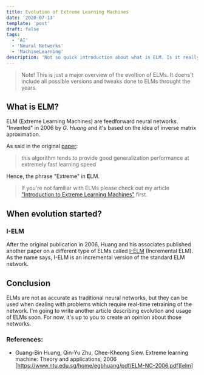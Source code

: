 ```yaml
---
title: Evolution of Extreme Learning Machines
date: '2020-07-13'
template: 'post'
draft: false
tags:
  - 'AI'
  - 'Neural Networks'
  - 'MachineLearning'
description: 'Not so quick introduction about what is ELM. Is it really an innovation or just an iteration?'
---
```


> Note! This is just a major overview of the evoltion of ELMs. It doens't include all possible versions and tweaks done to ELMs throught the years.

## What is ELM?

ELM (Extreme Learning Machines) are feedforward neural networks. "Invented" in 2006 by _G. Huang_ and it's based on the idea of inverse matrix aproximation.

As said in the original [paper][elm]:
> this algorithm tends to provide good generalization performance at extremely fast learning speed

Hence, the phrase "Extreme" in **E**LM.

> If you're not familiar with ELMs please check out my article ["Introduction to Extreme Learning Machines"](https://erdem.pl/2020/05/introduction-to-extreme-learning-machines) first. 

## When evolution started?

### I-ELM

After the original publication in 2006, Huang and his associates published another paper on a different type of ELMs called [I-ELM][i-elm] (Incremental ELM). As the name says, I-ELM is an incremental version of the standard ELM network. 

## Conclusion

ELMs are not as accurate as traditional neural networks, but they can be used when dealing with problems which require real-time retraining of the network. I'm going to write another article describing evolution and usage of ELMs soon. For now, it's up to you to create an opinion about those networks.

### References:
- Guang-Bin Huang, Qin-Yu Zhu, Chee-Kheong Siew. Extreme learning machine: Theory and applications, 2006 [https://www.ntu.edu.sg/home/egbhuang/pdf/ELM-NC-2006.pdf][elm]

[elm]: https://www.ntu.edu.sg/home/egbhuang/pdf/ELM-NC-2006.pdf
[i-elm]: https://www.researchgate.net/profile/Chee_Siew/publication/6928613_Universal_Approximation_Using_Incremental_Constructive_Feedforward_Networks_With_Random_Hidden_Nodes/links/00b4952f8672bc0621000000.pdf